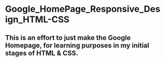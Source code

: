 # Google_HomePage_Responsive_Design_HTML-CSS
## This is an effort to just make the Google Homepage, for learning purposes in my initial stages of HTML & CSS.
